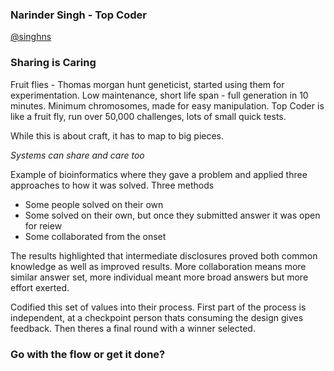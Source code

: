 ### Narinder Singh - Top Coder

[@singhns](http://www.twitter.com/singnhs)

### Sharing is Caring

Fruit flies - Thomas morgan hunt geneticist, started using them for experimentation. Low maintenance, short life span - full generation in 10 minutes. Minimum chromosomes, made for easy manipulation. Top Coder is like a fruit fly, run over 50,000 challenges, lots of small quick tests.

While this is about craft, it has to map to big pieces.

*Systems can share and care too*

Example of bioinformatics where they gave a problem and applied three approaches to how it was solved. Three methods

* Some people solved on their own
* Some solved on their own, but once they submitted answer it was open for reiew
* Some collaborated from the onset

The results highlighted that intermediate disclosures proved both common knowledge as well as improved results. More collaboration means more similar answer set, more individual meant more broad answers but more effort exerted. 

Codified this set of values into their process. First part of the process is independent, at a checkpoint person thats consuming the design gives feedback. Then theres a final round with a winner selected. 

### Go with the flow or get it done?

